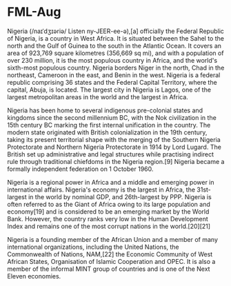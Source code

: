 # FML-Aug

Nigeria (/naɪˈdʒɪəriə/ Listen ny-JEER-ee-ə),[a] officially the Federal Republic of Nigeria, is a country in West Africa. It is situated between the Sahel to the north and the Gulf of Guinea to the south in the Atlantic Ocean. It covers an area of 923,769 square kilometres (356,669 sq mi), and with a population of over 230 million, it is the most populous country in Africa, and the world's sixth-most populous country. Nigeria borders Niger in the north, Chad in the northeast, Cameroon in the east, and Benin in the west. Nigeria is a federal republic comprising 36 states and the Federal Capital Territory, where the capital, Abuja, is located. The largest city in Nigeria is Lagos, one of the largest metropolitan areas in the world and the largest in Africa.

Nigeria has been home to several indigenous pre-colonial states and kingdoms since the second millennium BC, with the Nok civilization in the 15th century BC marking the first internal unification in the country. The modern state originated with British colonialization in the 19th century, taking its present territorial shape with the merging of the Southern Nigeria Protectorate and Northern Nigeria Protectorate in 1914 by Lord Lugard. The British set up administrative and legal structures while practising indirect rule through traditional chiefdoms in the Nigeria region.[9] Nigeria became a formally independent federation on 1 October 1960. 

Nigeria is a regional power in Africa and a middle and emerging power in international affairs. Nigeria's economy is the largest in Africa, the 31st-largest in the world by nominal GDP, and 26th-largest by PPP. Nigeria is often referred to as the Giant of Africa owing to its large population and economy[19] and is considered to be an emerging market by the World Bank. However, the country ranks very low in the Human Development Index and remains one of the most corrupt nations in the world.[20][21] 


Nigeria is a founding member of the African Union and a member of many international organizations, including the United Nations, the Commonwealth of Nations, NAM,[22] the Economic Community of West African States, Organisation of Islamic Cooperation and OPEC. It is also a member of the informal MINT group of countries and is one of the Next Eleven economies.